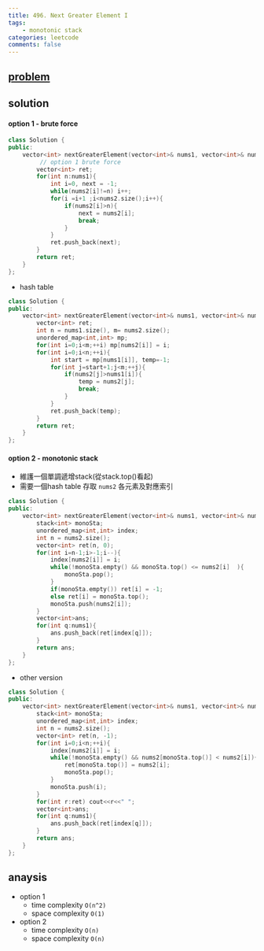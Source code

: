 ```yaml
---
title: 496. Next Greater Element I
tags:  
    - monotonic stack
categories: leetcode
comments: false
---
```



## [problem](https://leetcode.com/problems/next-greater-element-i/submissions/)


## solution

#### option 1 - brute force

```c++
class Solution {
public:
    vector<int> nextGreaterElement(vector<int>& nums1, vector<int>& nums2) {
         // option 1 brute force
        vector<int> ret;
        for(int n:nums1){
            int i=0, next = -1;
            while(nums2[i]!=n) i++;
            for(i =i+1 ;i<nums2.size();i++){
                if(nums2[i]>n){
                    next = nums2[i];
                    break;
                }
            }
            ret.push_back(next);
        }
        return ret;
    }
};
```


- hash table
```c++
class Solution {
public:
    vector<int> nextGreaterElement(vector<int>& nums1, vector<int>& nums2) {
        vector<int> ret;
        int n = nums1.size(), m= nums2.size();
        unordered_map<int,int> mp;
        for(int i=0;i<m;++i) mp[nums2[i]] = i;
        for(int i=0;i<n;++i){
            int start = mp[nums1[i]], temp=-1;
            for(int j=start+1;j<m;++j){
                if(nums2[j]>nums1[i]){
                    temp = nums2[j];
                    break;
                }
            }
            ret.push_back(temp);
        }
        return ret;
    }
};
```
#### option 2 - monotonic stack

- 維護一個單調遞增stack(從stack.top()看起)
- 需要一個hash table 存取 `nums2` 各元素及對應索引

```c++
class Solution {
public:
    vector<int> nextGreaterElement(vector<int>& nums1, vector<int>& nums2) {
        stack<int> monoSta;
        unordered_map<int,int> index;
        int n = nums2.size();
        vector<int> ret(n, 0);
        for(int i=n-1;i>-1;i--){
            index[nums2[i]] = i;
            while(!monoSta.empty() && monoSta.top() <= nums2[i]  ){
                monoSta.pop();
            }
            if(monoSta.empty()) ret[i] = -1;
            else ret[i] = monoSta.top();
            monoSta.push(nums2[i]);
        }
        vector<int>ans;
        for(int q:nums1){
            ans.push_back(ret[index[q]]);
        }
        return ans;
    }
};
```


- other version
```c++
class Solution {
public:
    vector<int> nextGreaterElement(vector<int>& nums1, vector<int>& nums2) {
        stack<int> monoSta;
        unordered_map<int,int> index;
        int n = nums2.size();
        vector<int> ret(n, -1);
        for(int i=0;i<n;++i){
            index[nums2[i]] = i;
            while(!monoSta.empty() && nums2[monoSta.top()] < nums2[i]){
                ret[monoSta.top()] = nums2[i];
                monoSta.pop();
            }
            monoSta.push(i);
        }
        for(int r:ret) cout<<r<<" ";
        vector<int>ans;
        for(int q:nums1){
            ans.push_back(ret[index[q]]);
        }
        return ans;
    }
};
```
## anaysis
- option 1
  - time complexity `O(n^2)`
  - space complexity `O(1)`
- option 2 
  - time complexity `O(n)`
  - space complexity `O(n)`